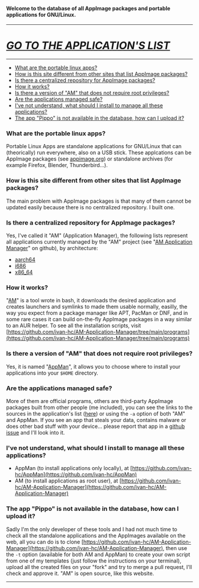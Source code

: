 #### Welcome to the database of all AppImage packages and portable applications for GNU/Linux.
-------
# [*GO TO THE APPLICATION'S LIST*](apps.md)
--------

- [What are the portable linux apps?](#what-are-the-portable-linux-apps)
- [How is this site different from other sites that list AppImage packages?](#how-is-this-site-different-from-other-sites-that-list-appimage-packages)
- [Is there a centralized repository for AppImage packages?](#is-there-a-centralized-repository-for-appimage-packages)
- [How it works?](#how-it-works)
- [Is there a version of "AM" that does not require root privileges?](#is-there-a-version-of-am-that-does-not-require-root-privileges)
- [Are the applications managed safe?](#are-the-applications-managed-safe)
- [I've not understand, what should I install to manage all these applications?](i-ve-not-understand-what-should-i-install-to-manage-all-these-applications)
- [The app "Pippo" is not available in the database, how can I upload it?](#the-app-pippo-is-not-available-in-the-database-how-can-i-upload-it)

### What are the portable linux apps?
Portable Linux Apps are standalone applications for GNU/Linux that can (theorically) run everywhere, also on a USB stick. These applcations can be AppImage packages (see [appimage.org](https://appimage.org/)) or standalone archives (for example Firefox, Blender, Thunderbird...).

### How is this site different from other sites that list AppImage packages?
The main problem with AppImage packages is that many of them cannot be updated easily because there is no centralized repository. I built one.

### Is there a centralized repository for AppImage packages?
Yes, I've called it "AM" (Application Manager), the following lists represent all applications currently managed by the "AM" project (see "[AM Application Manager](https://github.com/ivan-hc/AM-Application-Manager)" on github), by architecture:
- [aarch64](https://raw.githubusercontent.com/ivan-hc/AM-Application-Manager/main/programs/aarch64-apps)
- [i686](https://raw.githubusercontent.com/ivan-hc/AM-Application-Manager/main/programs/i686-apps)
- [x86_64](https://raw.githubusercontent.com/ivan-hc/AM-Application-Manager/main/programs/x86_64-apps)

### How it works?
"[AM](https://github.com/ivan-hc/AM-Application-Manager)" is a tool wrote in bash, it downloads the desired application and creates launchers and symlinks to made them usable normally, easilly, the way you expect from a package manager like APT, PacMan or DNF, and in some rare cases it can build on-the-fly AppImage packages in a way similar to an AUR helper. To see all the installation scripts, visit [https://github.com/ivan-hc/AM-Application-Manager/tree/main/programs](https://github.com/ivan-hc/AM-Application-Manager/tree/main/programs)

### Is there a version of "AM" that does not require root privileges?
Yes, it is named "[AppMan](https://github.com/ivan-hc/AppMan)", it allows you to choose where to install your applications into your `$HOME` directory.

### Are the applications managed safe?
More of them are official programs, others are third-party AppImage packages built from other people (me included), you can see the links to the sources in the application's list ([here](apps.md)) or using the `-a` option of both "AM" and AppMan. If you see an app that steals your data, contains malware or does other bad stuff with your device... please report that app in a [github issue](https://github.com/ivan-hc/AM-Application-Manager/issues) and I'll look into it.

### I've not understand, what should I install to manage all these applications?
- AppMan (to install applications only locally), at [https://github.com/ivan-hc/AppMan](https://github.com/ivan-hc/AppMan)
- AM (to install applications as root user), at [https://github.com/ivan-hc/AM-Application-Manager](https://github.com/ivan-hc/AM-Application-Manager)

### The app "Pippo" is not available in the database, how can I upload it?
Sadly I'm the only developer of these tools and I had not much time to check all the standalone applications and the AppImages available on the web, all you can do is to clone [https://github.com/ivan-hc/AM-Application-Manager](https://github.com/ivan-hc/AM-Application-Manager), then use the `-t` option (available for both AM and AppMan) to create your own script from one of my templates (just follow the instructions on your terminal), upload all the created files on your "fork" and try to merge a pull request, I'll check and approve it. "AM" is open source, like this website.

-----------------------------------------
